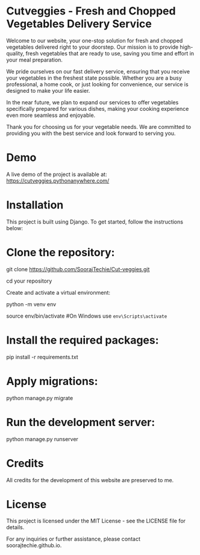

# Cutveggies - Fresh and Chopped Vegetables Delivery Service

Welcome to our website, your one-stop solution for fresh and chopped vegetables delivered right to your doorstep. Our mission is to provide high-quality, fresh vegetables that are ready to use, saving you time and effort in your meal preparation.

We pride ourselves on our fast delivery service, ensuring that you receive your vegetables in the freshest state possible. Whether you are a busy professional, a home cook, or just looking for convenience, our service is designed to make your life easier.

In the near future, we plan to expand our services to offer vegetables specifically prepared for various dishes, making your cooking experience even more seamless and enjoyable.

Thank you for choosing us for your vegetable needs. We are committed to providing you with the best service and look forward to serving you.

# Demo
A live demo of the project is available at: https://cutveggies.pythonanywhere.com/

# Installation
This project is built using Django. To get started, follow the instructions below:

# Clone the repository:

git clone https://github.com/SoorajTechie/Cut-veggies.git

cd your repository

Create and activate a virtual environment:

python -m venv env

source env/bin/activate    #On Windows use `env\Scripts\activate`
# Install the required packages:

pip install -r requirements.txt

# Apply migrations:

python manage.py migrate
# Run the development server:

python manage.py runserver
# Credits
All credits for the development of this website are preserved to me.

# License
This project is licensed under the MIT License - see the LICENSE file for details.

For any inquiries or further assistance, please contact soorajtechie.github.io.

